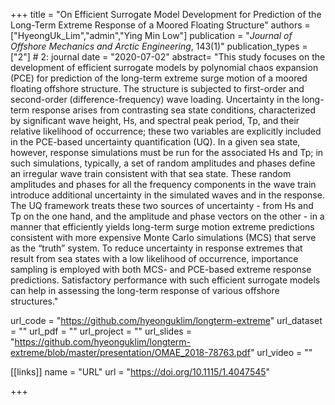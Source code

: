 +++
title = "On Efficient Surrogate Model Development for Prediction of the Long-Term Extreme Response of a Moored Floating Structure"
authors = ["HyeongUk_Lim","admin","Ying Min Low"]
publication = "*Journal of Offshore Mechanics and Arctic Engineering*, 143(1)"
publication_types = ["2"] # 2: journal
date = "2020-07-02"
abstract= "This study focuses on the development of efficient surrogate models by polynomial chaos expansion (PCE) for prediction of the long-term extreme surge motion of a moored floating offshore structure. The structure is subjected to first-order and second-order (difference-frequency) wave loading. Uncertainty in the long-term response arises from contrasting sea state conditions, characterized by significant wave height, Hs, and spectral peak period, Tp, and their relative likelihood of occurrence; these two variables are explicitly included in the PCE-based uncertainty quantification (UQ). In a given sea state, however, response simulations must be run for the associated Hs and Tp; in such simulations, typically, a set of random amplitudes and phases define an irregular wave train consistent with that sea state. These random amplitudes and phases for all the frequency components in the wave train introduce additional uncertainty in the simulated waves and in the response. The UQ framework treats these two sources of uncertainty - from Hs and Tp on the one hand, and the amplitude and phase vectors on the other - in a manner that efficiently yields long-term surge motion extreme predictions consistent with more expensive Monte Carlo simulations (MCS) that serve as the “truth” system. To reduce uncertainty in response extremes that result from sea states with a low likelihood of occurrence, importance sampling is employed with both MCS- and PCE-based extreme response predictions. Satisfactory performance with such efficient surrogate models can help in assessing the long-term response of various offshore structures."

url_code = "https://github.com/hyeonguklim/longterm-extreme"
url_dataset = ""
url_pdf = ""
url_project = ""
url_slides = "https://github.com/hyeonguklim/longterm-extreme/blob/master/presentation/OMAE_2018-78763.pdf"
url_video = ""

[[links]]
    name = "URL"
    url = "https://doi.org/10.1115/1.4047545"

+++
